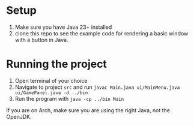 # Setup 
1. Make sure you have Java 23+ installed 
2. clone this repo to see the example code for rendering a basic window with a button in Java.

# Running the project
1. Open terminal of your choice 
2. Navigate to project `src` and run `javac Main.java ui/MainMenu.java ui/GamePanel.java -d ../bin`
3. Run the program with `java -cp ../bin Main`


If you are on Arch, make sure you are using the right Java, not the OpenJDK.


